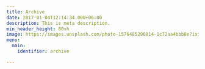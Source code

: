 ```yaml
---
title: Archive
date: 2017-01-04T12:14:34.000+06:00
description: This is meta description.
min_header_height: 80vh
image: https://images.unsplash.com/photo-1576485290814-1c72aa4bbb8e?ixid=MnwxMjA3fDB8MHxwaG90by1wYWdlfHx8fGVufDB8fHx8&ixlib=rb-1.2.1&auto=format&fit=crop&w=1500&q=80
menu:
  main:
    identifier: archive

---
```


